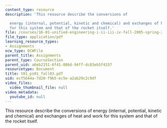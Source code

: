 ```yaml
---
content_type: resource
description: 'This resource describe the conversions of

  energy (internal, potential, kinetic and chemical) and exchanges of heat and work
  for this system and that of the rocket itself.'
file: /courses/16-01-unified-engineering-i-ii-iii-iv-fall-2005-spring-2006/ecf5644a7d20f9b5ec5ea2ab29c2c9df_t01_ps01_fall03.pdf
file_type: application/pdf
learning_resource_types:
- Assignments
ocw_type: OCWFile
parent_title: Assignments
parent_type: CourseSection
parent_uid: a6eb2151-6f41-806d-94ff-dc83eb5f4337
resourcetype: Document
title: t01_ps01_fall03.pdf
uid: ecf5644a-7d20-f9b5-ec5e-a2ab29c2c9df
video_files:
  video_thumbnail_file: null
video_metadata:
  youtube_id: null
---
```

This resource describe the conversions of
energy (internal, potential, kinetic and chemical) and exchanges of heat and work for this system and that of the rocket itself.

